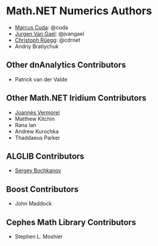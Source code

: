 ﻿Math.NET Numerics Authors
=========================

* [Marcus Cuda](http://www.cuda.net/): @cuda
* [Jurgen Van Gael](http://mlg.eng.cam.ac.uk/jurgen/): @jvangael
* [Christoph Rüegg](http://christoph.ruegg.name/): @cdrnet
* Andriy Bratiychuk

Other dnAnalytics Contributors
------------------------------

* Patrick van der Valde

Other Math.NET Iridium Contributors
-----------------------------------

* [Joannès Vermorel](http://www.vermorel.com/)
* Matthew Kitchin
* Rana Ian
* Andrew Kurochka
* Thaddaeus Parker

ALGLIB Contributors
-------------------

* [Sergey Bochkanov](http://www.alglib.net/)

Boost Contributors
------------------

* John Maddock

Cephes Math Library Contributors
--------------------------------

* Stephen L. Moshier
